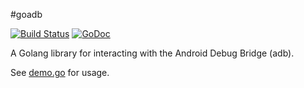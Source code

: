 #goadb

[![Build Status](https://travis-ci.org/zach-klippenstein/goadb.svg?branch=master)](https://travis-ci.org/zach-klippenstein/goadb)
[![GoDoc](https://godoc.org/github.com/basiooo/goadb?status.svg)](https://godoc.org/github.com/basiooo/goadb)

A Golang library for interacting with the Android Debug Bridge (adb).

See [demo.go](cmd/demo/demo.go) for usage.
